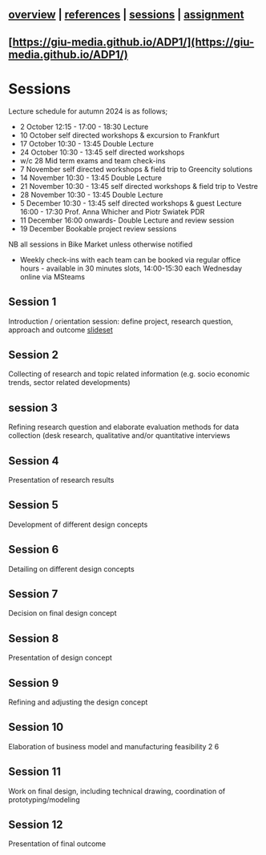 [overview](README.md) | [references](references.md) | [sessions](sessions.md) | [assignment](assignment.md)
----------------

[https://giu-media.github.io/ADP1/](https://giu-media.github.io/ADP1/)
----------------
# Sessions

Lecture schedule for autumn 2024 is as follows;
* 2 October 12:15 - 17:00 - 18:30 Lecture
* 10 October self directed workshops & excursion to Frankfurt
* 17 October 10:30 - 13:45 Double Lecture
* 24 October 10:30 - 13:45 self directed workshops
* w/c 28 Mid term exams and team check-ins
* 7 November self directed workshops & field trip to Greencity solutions
* 14 November 10:30 - 13:45 Double Lecture
* 21 November 10:30 - 13:45 self directed workshops & field trip to Vestre
* 28 November 10:30 - 13:45 Double Lecture
* 5 December 10:30 - 13:45 self directed workshops & guest Lecture 16:00 - 17:30 Prof. Anna Whicher and Piotr Swiatek PDR
* 11 December 16:00 onwards- Double Lecture and review session
* 19 December Bookable project review sessions


NB all sessions in Bike Market unless otherwise notified

* Weekly check-ins with each team can be booked via regular office hours -  available in 30 minutes slots, 14:00-15:30 each Wednesday online via MSteams

## Session 1
Introduction / orientation session: define project, research question, approach and outcome
[slideset](ADP_session_1.pdf)
## Session 2
Collecting of research and topic related information (e.g. socio economic trends, sector related
developments)
## session 3
Refining research question and elaborate evaluation methods for data collection (desk research, qualitative and/or quantitative interviews
## Session 4
Presentation of research results
## Session 5
Development of different design concepts
## Session 6
Detailing on different design concepts
## Session 7
Decision on final design concept 
## Session 8
Presentation of design concept
## Session 9
Refining and adjusting the design concept 
## Session 10
Elaboration of business model and manufacturing
feasibility 2 6
## Session 11 
Work on final design, including technical drawing, coordination of prototyping/modeling 
## Session 12
Presentation of final outcome 
